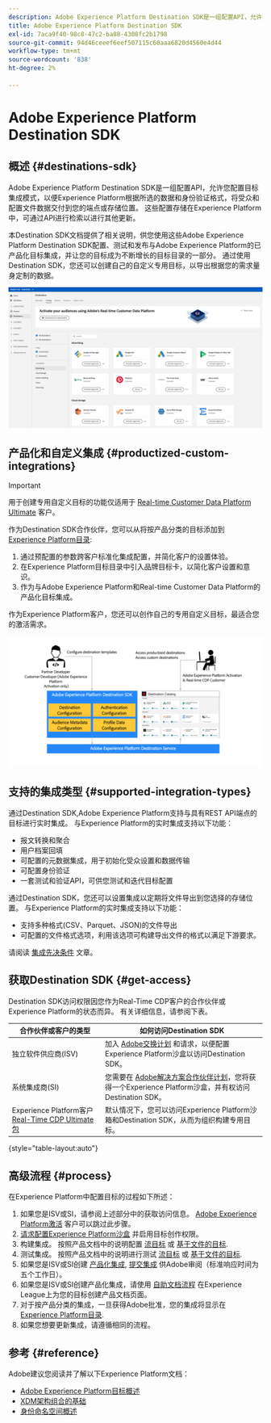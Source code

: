 ```yaml
---
description: Adobe Experience Platform Destination SDK是一组配置API，允许您配置目标集成模式，以便Experience Platform根据所选的数据和身份验证格式将受众和配置文件数据交付到端点或存储位置。 这些配置存储在Experience Platform中，可通过API进行检索以进行其他更新。
title: Adobe Experience Platform Destination SDK
exl-id: 7aca9f40-98c8-47c2-ba88-4308fc2b1798
source-git-commit: 94d46ceeef6eef507115c60aaa6820d4560e4d44
workflow-type: tm+mt
source-wordcount: '838'
ht-degree: 2%

---
```


# Adobe Experience Platform Destination SDK

## 概述 {#destinations-sdk}

Adobe Experience Platform Destination SDK是一组配置API，允许您配置目标集成模式，以便Experience Platform根据所选的数据和身份验证格式，将受众和配置文件数据交付到您的端点或存储位置。 这些配置存储在Experience Platform中，可通过API进行检索以进行其他更新。

本Destination SDK文档提供了相关说明，供您使用这些Adobe Experience Platform Destination SDK配置、测试和发布与Adobe Experience Platform的已产品化目标集成，并让您的目标成为不断增长的目标目录的一部分。 通过使用Destination SDK，您还可以创建自己的自定义专用目标，以导出根据您的需求量身定制的数据。

![Experience PlatformUI中的屏幕截图，显示目标目录](./assets/destinations-catalog-overview.png)

## 产品化和自定义集成 {#productized-custom-integrations}

>[!IMPORTANT]
>
> 用于创建专用自定义目标的功能仅适用于 [Real-time Customer Data Platform Ultimate](https://helpx.adobe.com/legal/product-descriptions/real-time-customer-data-platform.html) 客户。

作为Destination SDK合作伙伴，您可以从将按产品分类的目标添加到 [Experience Platform目录](/help/destinations/catalog/overview.md):
1. 通过预配置的参数跨客户标准化集成配置，并简化客户的设置体验。
2. 在Experience Platform目标目录中引入品牌目标卡，以简化客户设置和意识。
3. 作为与Adobe Experience Platform和Real-time Customer Data Platform的产品化目标集成。

作为Experience Platform客户，您还可以创作自己的专用自定义目标，最适合您的激活需求。

![一个概述图，其中显示了目标开发人员如何与Destination SDK交互，以及Real-time CDP客户如何从已产品化和私有目标中受益。](./assets/destination-sdk-visual.png)

## 支持的集成类型 {#supported-integration-types}

通过Destination SDK,Adobe Experience Platform支持与具有REST API端点的目标进行实时集成。 与Experience Platform的实时集成支持以下功能：
* 报文转换和聚合
* 用户档案回填
* 可配置的元数据集成，用于初始化受众设置和数据传输
* 可配置身份验证
* 一套测试和验证API，可供您测试和迭代目标配置

通过Destination SDK，您还可以设置集成以定期将文件导出到您选择的存储位置。 与Experience Platform的实时集成支持以下功能：
* 支持多种格式(CSV、Parquet、JSON)的文件导出
* 可配置的文件格式选项，利用该选项可构建导出文件的格式以满足下游要求。

请阅读 [集成先决条件](./integration-prerequisites.md) 文章。

## 获取Destination SDK {#get-access}

Destination SDK访问权限因您作为Real-Time CDP客户的合作伙伴或Experience Platform的状态而异。 有关详细信息，请参阅下表。


| 合作伙伴或客户的类型 | 如何访问Destination SDK |
---------|----------|
| 独立软件供应商(ISV) | 加入 [Adobe交换计划](https://partners.adobe.com/exchangeprogram/experiencecloud.html) 和请求，以便配置Experience Platform沙盒以访问Destination SDK。 |
| 系统集成商(SI) | 您需要在 [Adobe解决方案合作伙伴计划](https://solutionpartners.adobe.com/home.html)，您将获得一个Experience Platform沙盒，并有权访问Destination SDK。 |
| Experience Platform客户 [Real-Time CDP Ultimate包](https://helpx.adobe.com/legal/product-descriptions/real-time-customer-data-platform.html) | 默认情况下，您可以访问Experience Platform沙箱和Destination SDK，从而为组织构建专用目标。 |

{style=&quot;table-layout:auto&quot;}

## 高级流程 {#process}

在Experience Platform中配置目标的过程如下所述：

1. 如果您是ISV或SI，请参阅上述部分中的获取访问信息。 [Adobe Experience Platform激活](https://helpx.adobe.com/legal/product-descriptions/adobe-experience-platform0.html) 客户可以跳过此步骤。
2. [请求配置Experience Platform沙盒](https://adobeexchangeec.zendesk.com/hc/en-us/articles/360037457812-Adobe-Experience-Platform-Sandbox-Accounts-Access-Adding-Users-and-Support) 并启用目标创作权限。
3. 构建集成。 按照产品文档中的说明配置 [流目标](./configure-destination-instructions.md) 或 [基于文件的目标](./configure-file-based-destination-instructions.md).
4. 测试集成。 按照产品文档中的说明进行测试 [流目标](./test-destination.md) 或 [基于文件的目标](./file-based-destination-testing-overview.md).
5. 如果您是ISV或SI创建 [产品化集成](./overview.md#productized-custom-integrations), [提交集成](./submit-destination.md) 供Adobe审阅（标准响应时间为五个工作日）。
6. 如果您是ISV或SI创建产品化集成，请使用 [自助文档流程](./docs-framework/documentation-instructions.md) 在Experience League上为您的目标创建产品文档页面。
7. 对于按产品分类的集成，一旦获得Adobe批准，您的集成将显示在 [Experience Platform目录](/help/destinations/catalog/overview.md).
8. 如果您想要更新集成，请遵循相同的流程。

## 参考 {#reference}

Adobe建议您阅读并了解以下Experience Platform文档：

* [Adobe Experience Platform目标概述](https://experienceleague.adobe.com/docs/experience-platform/destinations/home.html?lang=en)
* [XDM架构组合的基础](https://experienceleague.adobe.com/docs/experience-platform/xdm/schema/composition.html?lang=zh-Hans)
* [身份命名空间概述](https://experienceleague.adobe.com/docs/experience-platform/identity/namespaces.html?lang=zh-Hans)
